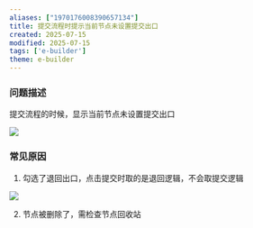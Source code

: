 ```yaml
---
aliases: ["1970176008390657134"]
title: 提交流程时提示当前节点未设置提交出口
created: 2025-07-15
modified: 2025-07-15
tags: ['e-builder']
theme: e-builder
---
```


### 问题描述

提交流程的时候，显示当前节点未设置提交出口

![](bdb031da59eebccefb9fa89a9af75296.jpg)

### 常见原因

1. 勾选了退回出口，点击提交时取的是退回逻辑，不会取提交逻辑

![](d52d319e828f907c7b01d17f1c70ab54.jpg)

2. 节点被删除了，需检查节点回收站